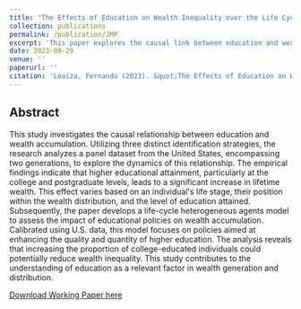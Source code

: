 ```yaml
---
title: "The Effects of Education on Wealth Inequality over the Life Cycle"
collection: publications
permalink: /publication/JMP
excerpt: 'This paper explores the causal link between education and wealth accumulation.'
date: 2023-09-29
venue: ''
paperurl: ''
citation: 'Loaiza, Fernando (2023). &quot;The Effects of Education on Wealth Inequality over the Life Cycle.&quot;.'
---
```


## Abstract

This study investigates the causal relationship between education and wealth accumulation. Utilizing three distinct identification strategies, the research analyzes a panel dataset from the United States, encompassing two generations, to explore the dynamics of this relationship. The empirical findings indicate that higher educational attainment, particularly at the college and postgraduate levels, leads to a significant increase in lifetime wealth. This effect varies based on an individual's life stage, their position within the wealth distribution, and the level of education attained. Subsequently, the paper develops a life-cycle heterogeneous agents model to assess the impact of educational policies on wealth accumulation. Calibrated using U.S. data, this model focuses on policies aimed at enhancing the quality and quantity of higher education. The analysis reveals that increasing the proportion of college-educated individuals could potentially reduce wealth inequality. This study contributes to the understanding of education as a relevant factor in wealth generation and distribution.

[Download Working Paper here](https://fernandoloaizae.github.io/files/Loaiza_JMP23.pdf)

